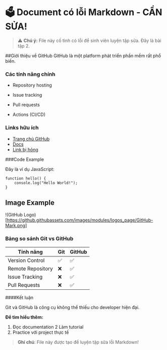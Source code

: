 # 🗳 Document có lỗi Markdown - CẦN SỬA!

> ⚠️ **Chú ý:** File này cố tình có lỗi để sinh viên luyện tập sửa. Đây là bài tập 2.

##Giới thiệu về GitHub
GitHub là một platform phát triển phần mềm rất phổ biến.

### Các tính năng chính

* Repository hosting
- Issue tracking  
* Pull requests
- Actions (CI/CD)

### Links hữu ích
- [Trang chủ GitHub](https://github.com)
- [Docs](https://docs.github.com) 
- [Link bị hỏng](htps://broken-link.com)

###Code Example

Đây là ví dụ JavaScript:

```
function hello() {
    console.log("Hello World!");
}
```

## Image Example

!(GitHub Logo)[https://github.githubassets.com/images/modules/logos_page/GitHub-Mark.png]

### Bảng so sánh Git vs GitHub

| Tính năng | Git | GitHub
|----------|-----|--------|
Version Control | ✅ | ✅
Remote Repository | ❌ | ✅  
| Issue Tracking | ❌ | ✅ |
Pull Requests | ❌ | ✅

####Kết luận

Git và GitHub là công cụ không thể thiếu cho developer hiện đại.

**Để tìm hiểu thêm:**
1. Đọc documentation
2 Làm tutorial
3. Practice với project thực tế

> **Ghi chú**: File này được tạo để luyện tập sửa lỗi Markdown!
